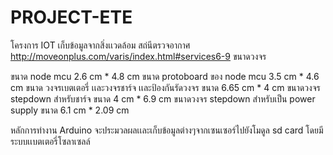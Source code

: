 # PROJECT-ETE
โครงการ IOT เก็บข้อมูลจากสิ่งเเวดล้อม สถ่นีตรวจอากาศ
http://moveonplus.com/varis/index.html#services6-9
ขนาดวงจร

ขนาด node mcu 2.6 cm * 4.8 cm 
ขนาด protoboard ของ node mcu 3.5 cm  * 4.6 cm
ขนาด วงจรเบตเตอรี่ เเละวงจรชาร์จ เเละป้องกันรัดวงจร ขนาด 6.65 cm * 4 cm
ขนาดวงจร stepdown สำหรับชาร์จ ขนาด 4 cm * 6.9 cm
ขนาดวงจร stepdown สำหรับเป็น power supply ขนาด 6.1 cm * 2.09 cm

 
หลักการทำงาน Arduino จะประมวลผลเเละเก็บข้อมูลต่างๆจากเซนเซอร์ไปยังโมดูล sd card โดยมีระบบเเบตเตอรี่โซลาเซลล์
